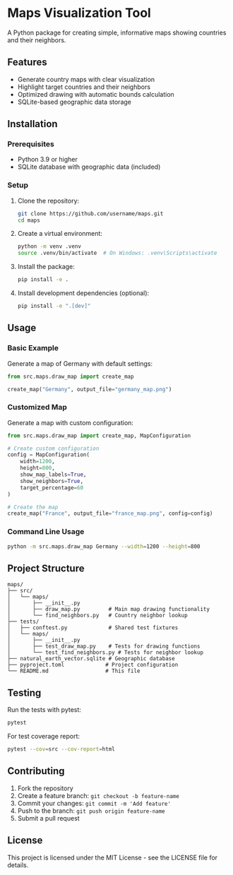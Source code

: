# Maps Visualization Tool

A Python package for creating simple, informative maps showing countries and their neighbors.

## Features

- Generate country maps with clear visualization
- Highlight target countries and their neighbors
- Optimized drawing with automatic bounds calculation
- SQLite-based geographic data storage

## Installation

### Prerequisites

- Python 3.9 or higher
- SQLite database with geographic data (included)

### Setup

1. Clone the repository:
   ```bash
   git clone https://github.com/username/maps.git
   cd maps
   ```

2. Create a virtual environment:
   ```bash
   python -m venv .venv
   source .venv/bin/activate  # On Windows: .venv\Scripts\activate
   ```

3. Install the package:
   ```bash
   pip install -e .
   ```

4. Install development dependencies (optional):
   ```bash
   pip install -e ".[dev]"
   ```

## Usage

### Basic Example

Generate a map of Germany with default settings:

```python
from src.maps.draw_map import create_map

create_map("Germany", output_file="germany_map.png")
```

### Customized Map

Generate a map with custom configuration:

```python
from src.maps.draw_map import create_map, MapConfiguration

# Create custom configuration
config = MapConfiguration(
    width=1200,
    height=800,
    show_map_labels=True,
    show_neighbors=True,
    target_percentage=60
)

# Create the map
create_map("France", output_file="france_map.png", config=config)
```

### Command Line Usage

```bash
python -m src.maps.draw_map Germany --width=1200 --height=800
```

## Project Structure

```
maps/
├── src/
│   └── maps/
│       ├── __init__.py
│       ├── draw_map.py         # Main map drawing functionality
│       └── find_neighbors.py   # Country neighbor lookup
├── tests/
│   ├── conftest.py             # Shared test fixtures
│   └── maps/
│       ├── __init__.py
│       ├── test_draw_map.py    # Tests for drawing functions
│       └── test_find_neighbors.py # Tests for neighbor lookup
├── natural_earth_vector.sqlite # Geographic database
├── pyproject.toml             # Project configuration
└── README.md                  # This file
```

## Testing

Run the tests with pytest:

```bash
pytest
```

For test coverage report:

```bash
pytest --cov=src --cov-report=html
```

## Contributing

1. Fork the repository
2. Create a feature branch: `git checkout -b feature-name`
3. Commit your changes: `git commit -m 'Add feature'`
4. Push to the branch: `git push origin feature-name`
5. Submit a pull request

## License

This project is licensed under the MIT License - see the LICENSE file for details.
